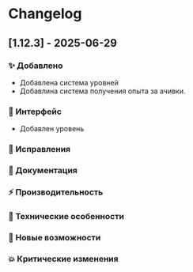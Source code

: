 # Changelog

## [﻿1.12.3] - 2025-06-29

### ✨ Добавлено
- Добавлена система уровней
- Добавлина система получения опыта за ачивки.
### 🎨 Интерфейс
- Добавлен уровень
### 🐛 Исправления
### 📝 Документация
### ⚡ Производительность
### 🔧 Технические особенности
### 🚀 Новые возможности
### 💥 Критические изменения

